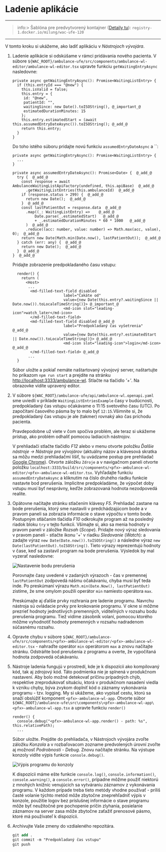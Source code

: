 # Ladenie aplikácie

---

>info:>
Šablóna pre predvytvorený kontajner ([Detaily tu](../99.Problems-Resolutions/01.development-containers.md)):
`registry-1.docker.io/milung/wac-ufe-120`

---

V tomto kroku si ukážeme, ako ladiť aplikáciu v _Nástrojoch vývojára_.

1. Ladenie aplikácie si odskúšame v rámci pridávania nového pacienta. V súbore
   `${WAC_ROOT}/ambulance-ufe/src/components/ambulance-wl-editor/ambulance-wl-editor.tsx`
   upravte funkciu `getWaitingEntryAsync` nasledovne:

   ```tsx
   private async getWaitingEntryAsync(): Promise<WaitingListEntry> {
     if (this.entryId === "@new") {
       this.isValid = false;
       this.entry = {
        id: "@new",
        patientId: "",
        waitingSince: new Date().toISOString(), @_important_@
        estimatedDurationMinutes: 15
       };
       this.entry.estimatedStart = (await this.assumedEntryDateAsync()).toISOString(); @_add_@
       return this.entry;
     }
   }
   ```

   Do toho istého súboru pridajte novú funkciu `assumedEntryDateAsync` a ``:

    ```tsx
    private async getWaitingEntryAsync(): Promise<WaitingListEntry> {
      ...
    }

    private async assumedEntryDateAsync(): Promise<Date> {  @_add_@
      try {  @_add_@
        const response = await AmbulanceWaitingListApiFactory(undefined, this.apiBase)  @_add_@
          .getWaitingListEntries(this.ambulanceId)  @_add_@
        if (response.status > 299) {  @_add_@
          return new Date();  @_add_@
        }  @_add_@
        const lastPatientOut = response.data  @_add_@
          .map((_: WaitingListEntry) =>    @_add_@
              Date.parse(_.estimatedStart)   @_add_@
              + _.estimatedDurationMinutes * 60 * 1000   @_add_@
          )  @_add_@
          .reduce((acc: number, value: number) => Math.max(acc, value), 0);  @_add_@
        return new Date(Math.min(Date.now(), lastPatientOut));  @_add_@
      } catch (err: any) {  @_add_@
        return new Date();  @_add_@
      }  @_add_@
   }  @_add_@
   ```

   Pridajte zobrazenie predpokladaného času vstupu:

    ```tsx
      render() {
        return (
          <Host>
           ...
            <md-filled-text-field disabled
                           label="Čakáte od" 
                           value={new Date(this.entry?.waitingSince || Date.now()).toLocaleTimeString()}> @_important_@
                           <md-icon slot="leading-icon">watch_later</md-icon>
            </md-filled-text-field>
            <md-filled-text-field disabled @_add_@
                           label="Predpokladaný čas vyšetrenia"  @_add_@
                           value={new Date(this.entry?.estimatedStart || Date.now()).toLocaleTimeString()}> @_add_@
                           <md-icon slot="leading-icon">login</md-icon>  @_add_@
            </md-filled-text-field> @_add_@
           ...
      }
    ```

   Súbor uložte a pokiaľ nemáte naštartovaný vývojový server, naštartujte ho príkazom
   `npm run start` a prejdite na stránku [http://localhost:3333/ambulance-wl](http://localhost:3333/ambulance-wl). Stlačte na tlačidlo _'+'_.
   Na obrazovke vidíte upravený editor.

2. V súbore `${WAC_ROOT}/ambulance-ufe/api/ambulance-wl.openapi.yaml` sme uviedli v príklade `WaitingListEntriesExample` časy v budúcnosti, predpokladaný čas vstupu očakávame o 11:15 svetového času (UTC). Po započítaní časového pásma by to malo byť `12:15`.Všimnite si, že predpokladaný čas vstupu je ale (takmer) rovnaký ako čas príchodu pacienta.

   Pravdepodobne už viete v čom spočíva problém, ale teraz si ukážeme prístup, ako problém odhaliť pomocou ladiacich nástrojov.

   V prehliadači stlačte tlačidlo _F12_ alebo v menu otvorte položku _Ďalšie nástroje -> Nástroje pre vývojárov_ (aktuálny názov a
   klávesová skratka sa môžu medzi prehliadačmi líšiť, tu uvádzame postup pre prehliadač [Google Chrome](https://www.google.com/chrome/)).
   Otvorte záložku `Zdroje`  a v navigačnom paneli otvorte položku `localhost:3333/build/src/components/<pfx>-ambulance-wl-editor/<pfx>-ambulance-wl-editor.tsx`.
   Vyhľadajte funkciu `assumedEntryDateAsync` a kliknutím na číslo druhého riadku funkcie nastavte bod prerušenia. Implicitne predpokladáme,
   že výpočet doby vstupu musí byť nesprávny, keďže zobrazovaná hodnota nezodpovedá realite.

3. Opätovne načítajte stránku stlačením klávesy _F5_. Prehliadač zastane na bode prerušenia, ktorý sme nastavili v predchádzajúcom bode a v pravom paneli sa zobrazia informácie o stave výpočtu v tomto bode. Postupným stláčaním tlačidla _F10_ odkrokujte program až na posledný riadok bloku `try` v tejto funkcii. Všímajte si, ako sa menia hodnoty v pravom paneli v záložke _Rozsah_ (_Scope_). Pridajte nový výraz sledovania v pravom paneli - stlačte ikonu '+' v riadku _Sledovanie_ (_Watch_): a zadajte výraz `new Date(Date.now()).toISOString()` a následne výraz `new Date(lastPatientOut).toISOString()`. Tieto výrazy reprezentujú hodnoty v čase, keď sa zastavil program na bode prerušenia. Výsledok by mal vyzerať nasledovne: 

   ![Nastavenie bodu prerušenia](./img/120-01-Debugging.png)

   Porovnajte časy uvedené v zadaných výrazoch - čas v premennej `lastPatientOut` zodpovedá nášmu očakávaniu, chyba musí byť teda inde. Po preskúmaní výrazu `Math.min(Date.Now(), lastPatientOut)` zistíme, že sme omylom použili operátor `min` namiesto operátora `max`.

   Preskúmajte aj ďalšie prvky rozhrania pre ladenie programu. Navrchu nástroja sú ovládacie prvky pre krokovanie programu. V okne si môžme prezrieť hodnoty jednotlivých premenných, viditeľných v rozsahu bodu prerušenia programu. Tiež vidíme zásobník volaní, pomocou ktorého môžme vyhodnotiť hodnoty premenných v rozsahu nadradenom súčasnému rozsahu.

4. Opravte chybu v súbore `${WAC_ROOT}/ambulance-ufe/src/components/<pfx>-ambulance-wl-editor/<pfx>-ambulance-wl-editor.tsx` - nahraďte operátor `min` operátorom `max` a znovu načítajte stránku. Odstráňte bod prerušenia z programu a overte, že vypočítaná hodnota zodpovedá očakávaniu.

5. Nástroje ladenia fungujú v prostredí, kde je k dispozícii ako kompilovaný kód, tak aj zdrojový kód. Táto podmienka nie je splnená v produkčnom nastavení. Aby bolo možné detekovať príčinu prípadných chýb, respektíve zreprodukovať situáciu, ktorá v produkčnom nasadení viedla k vzniku chyby, býva zvykom doplniť kód o záznamy vykonávania programu - tzv. logging. My si ukážeme, ako vypísať cestu, ktorú sa snaží obslúžiť komponent `<pfx>-ambulance-wl-app`. Otvorte súbor `${WAC_ROOT}/ambulance-ufe\src\components\<pfx>-ambulance-wl-app\<pfx>-ambulance-wl-app.tsx` a upravte funkciu `render()`

    ```tsx
    render() {
      console.debug("<pfx>-ambulance-wl-app.render() - path: %s", this.relativePath);
      ...
    ```
  
   Súbor uložte. Prejdite do prehliadača, v Nástrojoch vývojára zvoľte záložku _Konzola_ a v rozbaľovacom zozname predvolených úrovní zvoľte aj možnosť _Podrobnosti_ - _Debug_. Znovu načítajte stránku. Na výstupe konzoly vidíte výpis funkcie `console.debug()`.

   ![Výpis programu do konzoly](./img/120-02-ConsoleLog.png)

   K dispozícii máme ešte funkcie `console.log()`, `console.information()`, `console.warning()`, a `console.error()`, prípadne môžme použiť niektorú z mnohých knižníc venujúcich sa vytváraniu záznamov z vykonávania programu. V každom prípade treba tieto metódy vhodne používať - príliš časté volanie týchto metód môže zbytočne zneprehľadniť výpis v konzole, použitie logov bez príslušnej informácie o stave programu môže byť neužitočné pre pochopenie príčin zlyhania, posielanie záznamov na server zasa môže zbytočne zaťažiť prenosové pásmo, ktoré má používateľ k dispozícii.

6. Archivujte Vaše zmeny do vzdialeného repozitára.

   ```ps
   git add .
   git commit -m "Predpokladaný čas vstupu"
   git push
   ```
